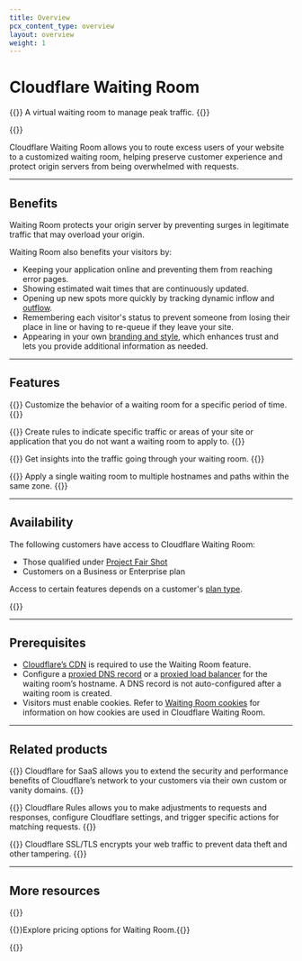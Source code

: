 ```yaml
---
title: Overview
pcx_content_type: overview
layout: overview
weight: 1
---
```


# Cloudflare Waiting Room

{{<description>}}
A virtual waiting room to manage peak traffic.
{{</description>}}

{{<plan type="business">}}

Cloudflare Waiting Room allows you to route excess users of your website to a customized waiting room, helping preserve customer experience and protect origin servers from being overwhelmed with requests.

---

## Benefits

Waiting Room protects your origin server by preventing surges in legitimate traffic that may overload your origin.

Waiting Room also benefits your visitors by:

- Keeping your application online and preventing them from reaching error pages.
- Showing estimated wait times that are continuously updated.
- Opening up new spots more quickly by tracking dynamic inflow and [outflow](/waiting-room/reference/configuration-settings/#session-duration).
- Remembering each visitor's status to prevent someone from losing their place in line or having to re-queue if they leave your site.
- Appearing in your own [branding and style](/waiting-room/how-to/customize-waiting-room/), which enhances trust and lets you provide additional information as needed.

---

## Features

{{<feature header="Scheduled Event" href="/waiting-room/additional-options/create-events/">}}
Customize the behavior of a waiting room for a specific period of time.
{{</feature>}}

{{<feature header="Waiting Room Rules" href="/waiting-room/additional-options/waiting-room-rules/">}}
Create rules to indicate specific traffic or areas of your site or application that you do not want a waiting room to apply to.
{{</feature>}}

{{<feature header="Waiting Room Analytics" href="/waiting-room/waiting-room-analytics/">}}
Get insights into the traffic going through your waiting room.
{{</feature>}}

{{<feature header="Additional hostname and path coverage" href="/waiting-room/how-to/place-waiting-room/">}}
Apply a single waiting room to multiple hostnames and paths within the same zone.
{{</feature>}}

---

## Availability

The following customers have access to Cloudflare Waiting Room:

- Those qualified under [Project Fair Shot](https://www.cloudflare.com/fair-shot/)
- Customers on a Business or Enterprise plan

Access to certain features depends on a customer's [plan type](/waiting-room/plans/).

{{<render file="_non-contract-enablement.md" productFolder="fundamentals" >}}

---

## Prerequisites

- [Cloudflare’s CDN](/cache/) is required to use the Waiting Room feature.
- Configure a [proxied DNS record](/dns/manage-dns-records/how-to/create-dns-records/) or a [proxied load balancer](/load-balancing/understand-basics/proxy-modes/) for the waiting room’s hostname. A DNS record is not auto-configured after a waiting room is created.
- Visitors must enable cookies. Refer to [Waiting Room cookies](/waiting-room/reference/waiting-room-cookie/) for information on how cookies are used in Cloudflare Waiting Room.

---

## Related products

{{<related header="Cloudflare for SaaS" href="/cloudflare-for-platforms/cloudflare-for-saas/" product="cloudflare-for-platforms">}}
Cloudflare for SaaS allows you to extend the security and performance benefits of Cloudflare’s network to your customers via their own custom or vanity domains.
{{</related>}}

{{<related header="Rules" href="/rules/" product="rules">}}
Cloudflare Rules allows you to make adjustments to requests and responses, configure Cloudflare settings, and trigger specific actions for matching requests.
{{</related>}}

{{<related header="SSL/TLS" href="/ssl/" product="ssl">}}
Cloudflare SSL/TLS encrypts your web traffic to prevent data theft and other tampering.
{{</related>}}

---

## More resources

{{<resource-group>}}

{{<resource header="Pricing" href="https://www.cloudflare.com/plans/" icon="price">}}Explore pricing options for Waiting Room.{{</resource>}}

{{</resource-group>}}

